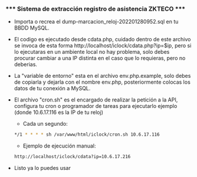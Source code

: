### *** Sistema de extracción registro de asistencia ZKTECO  ***

- Importa o recrea el dump-marcacion_reloj-202201280952.sql en tu BBDD MySQL.
- El codigo es ejecutado desde cdata.php, cuidado dentro de este archivo se invoca de esta forma http://localhost/iclock/cdata.php?ip=$ip, pero si lo ejecutaras en un ambiente local no hay problema, solo debes procurar cambiar a una IP distinta en el caso que lo requieras, pero no deberias. 
- La "variable de entorno" esta en el archivo env.php.example, solo debes de copiarla y dejarla con el nombre env.php, posteriormente colocas los datos de tu conexión a MySQL.
- El archivo "cron.sh" es el encargado de realizar la petición a la API, configura tu cron o programador de tareas para ejecutarlo ejemplo (donde 10.6.17.116 es la IP de tu reloj)
  - Cada un segundo:
    
  ```bash
  */1 * * * * sh /var/www/html/iclock/cron.sh 10.6.17.116
  ```

  - Ejemplo de ejecución  manual:
  ```bash
  http://localhost/iclock/cdata?ip=10.6.17.216
  ```
- Listo ya lo puedes usar
